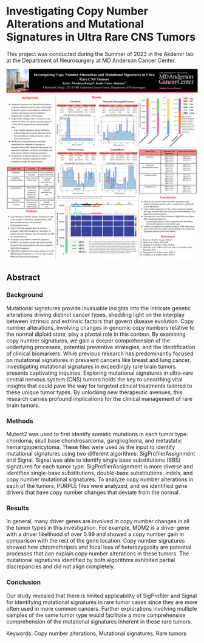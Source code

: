 # Investigating Copy Number Alterations and Mutational Signatures in Ultra Rare CNS Tumors

This project was conducted during the Summer of 2023 in the Akdemir lab at the Department of Neurosurgery at MD Anderson Cancer Center.

![Summer 2023 Poster](SUMMER-2023-POSTER.png)

## Abstract

### Background

Mutational signatures provide invaluable insights into the intricate genetic alterations driving distinct cancer types, shedding light on the interplay between intrinsic and extrinsic factors that govern disease evolution. Copy number alterations, involving changes in genomic copy numbers relative to the normal diploid state, play a pivotal role in this context. By examining copy number signatures, we gain a deeper comprehension of the underlying processes, potential preventive strategies, and the identification of clinical biomarkers. While previous research has predominantly focused on mutational signatures in prevalent cancers like breast and lung cancer, investigating mutational signatures in exceedingly rare brain tumors presents captivating inquiries. Exploring mutational signatures in ultra-rare central nervous system (CNS) tumors holds the key to unearthing vital insights that could pave the way for targeted clinical treatments tailored to these unique tumor types. By unlocking new therapeutic avenues, this research carries profound implications for the clinical management of rare brain tumors.

### Methods

Mutect2 was used to first identify somatic mutations in each tumor type: chordoma, skull base chondrosarcoma, ganglioglioma, and metastatic hemangiopericytoma. These files were used as the input to identify mutational signatures using two different algorithms: SigProfilerAssignment and Signal. Signal was able to identify single base substitutions (SBS) signatures for each tumor type. SigProfilerAssignment is more diverse and identifies single-base substitutions, double-base substitutions, indels, and copy number mutational signatures. To analyze copy number alterations in each of the tumors, PURPLE files were analyzed, and we identified gene drivers that have copy number changes that deviate from the normal.
	
### Results

In general, many driver genes are involved in copy number changes in all the tumor types in this investigation. For example, MDM2 is a driver gene with a driver likelihood of over 0.99 and showed a copy number gain in comparison with the rest of the gene location. Copy number signatures showed how chromothripsis and focal loss of heterozygosity are potential processes that can explain copy number alterations in these tumors. The mutational signatures identified by both algorithms exhibited partial discrepancies and did not align completely.

### Conclusion

Our study revealed that there is limited applicability of SigProfiler and Signal for identifying mutational signatures in rare tumor cases since they are more often used in more common cancers. Further explorations involving multiple samples of the same tumor type would facilitate a more comprehensive comprehension of the mutational signatures inherent in these rare tumors.

Keywords: Copy number alterations, Mutational signatures, Rare tumors

